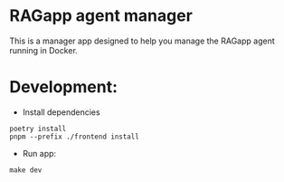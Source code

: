 # RAGapp agent manager
This is a manager app designed to help you manage the RAGapp agent running in Docker. 

# Development:
- Install dependencies
```shell
poetry install
pnpm --prefix ./frontend install
```
- Run app:
```shell
make dev
```

